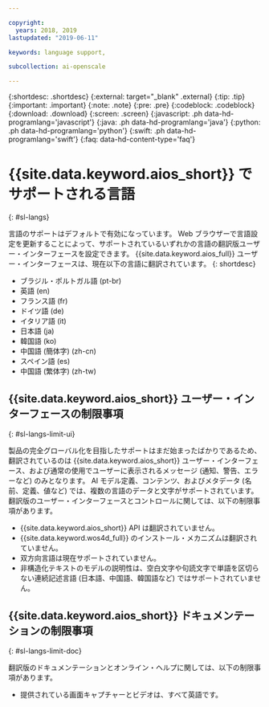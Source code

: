 ```yaml
---

copyright:
  years: 2018, 2019
lastupdated: "2019-06-11"

keywords: language support, 

subcollection: ai-openscale

---
```


{:shortdesc: .shortdesc}
{:external: target="_blank" .external}
{:tip: .tip}
{:important: .important}
{:note: .note}
{:pre: .pre}
{:codeblock: .codeblock}
{:download: .download}
{:screen: .screen}
{:javascript: .ph data-hd-programlang='javascript'}
{:java: .ph data-hd-programlang='java'}
{:python: .ph data-hd-programlang='python'}
{:swift: .ph data-hd-programlang='swift'}
{:faq: data-hd-content-type='faq'}

# {{site.data.keyword.aios_short}} でサポートされる言語
{: #sl-langs}

言語のサポートはデフォルトで有効になっています。 Web ブラウザーで言語設定を更新することによって、サポートされているいずれかの言語の翻訳版ユーザー・インターフェースを設定できます。 {{site.data.keyword.aios_full}} ユーザー・インターフェースは、現在以下の言語に翻訳されています。 
{: shortdesc}

- ブラジル・ポルトガル語 (pt-br)
- 英語 (en)
- フランス語 (fr)
- ドイツ語 (de)
- イタリア語 (it)
- 日本語 (ja)
- 韓国語 (ko)
- 中国語 (簡体字) (zh-cn)
- スペイン語 (es)
- 中国語 (繁体字) (zh-tw)

## {{site.data.keyword.aios_short}} ユーザー・インターフェースの制限事項
{: #sl-langs-limit-ui}

製品の完全グローバル化を目指したサポートはまだ始まったばかりであるため、翻訳されているのは {{site.data.keyword.aios_short}} ユーザー・インターフェース、および通常の使用でユーザーに表示されるメッセージ (通知、警告、エラーなど) のみとなります。 AI モデル定義、コンテンツ、およびメタデータ (名前、定義、値など) では、複数の言語のデータと文字がサポートされています。 翻訳版のユーザー・インターフェースとコントロールに関しては、以下の制限事項があります。

- {{site.data.keyword.aios_short}} API は翻訳されていません。
- {{site.data.keyword.wos4d_full}} のインストール・メカニズムは翻訳されていません。
- 双方向言語は現在サポートされていません。
- 非構造化テキストのモデルの説明性は、空白文字や句読文字で単語を区切らない連続記述言語 (日本語、中国語、韓国語など) ではサポートされていません。

## {{site.data.keyword.aios_short}} ドキュメンテーションの制限事項
{: #sl-langs-limit-doc}

翻訳版のドキュメンテーションとオンライン・ヘルプに関しては、以下の制限事項があります。

- 提供されている画面キャプチャーとビデオは、すべて英語です。

